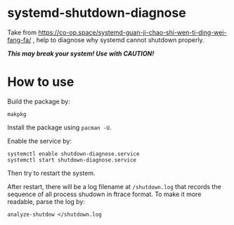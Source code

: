 # systemd-shutdown-diagnose
Take from https://co-op.space/systemd-guan-ji-chao-shi-wen-ti-ding-wei-fang-fa/ ,
help to diagnose why systemd cannot shutdown properly.

***This may break your system! Use with CAUTION!***

# How to use

Build the package by:
```
makpkg
```

Install the package using `pacman -U`.

Enable the service by:
```
systemctl enable shutdown-diagnose.service
systemctl start shutdown-diagnose.service
```

Then try to restart the system.

After restart, there will be a log filename at `/shutdown.log`
that records the sequence of all process shudown in ftrace format.
To make it more readable, parse the log by:
```
analyze-shutdow </shutdown.log
```


